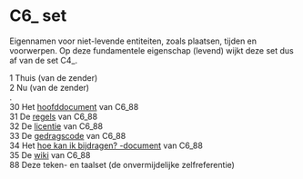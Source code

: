 # C6\_ set

Eigennamen voor niet-levende entiteiten, zoals plaatsen, tijden en voorwerpen.
Op deze fundamentele eigenschap (levend) wijkt deze set dus af van de set C4_.

1  Thuis (van de zender)  
2  Nu (van de zender)  
.  
30  Het [hoofddocument](README.md) van C6\_88  
31  De [regels](REGELS.md) van C6\_88  
32  De [licentie](LICENCE) van C6\_88  
33  De [gedragscode](CODE_OF_CONDUCT.md) van C6\_88  
34  Het [hoe kan ik bijdragen? -document](CONTRIBUTING.md) van C6\_88  
35  De [wiki](https://github.com/bvangils/C6_88/wiki) van C6\_88  
88  Deze teken- en taalset (de onvermijdelijke zelfreferentie)  
